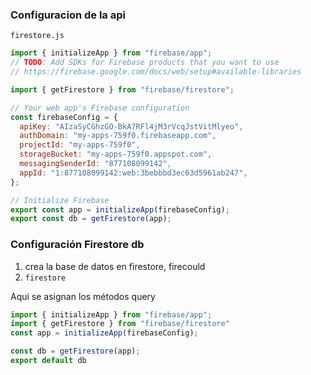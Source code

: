 ### Configuracion de la api

`firestore.js`
```jsx
import { initializeApp } from "firebase/app";
// TODO: Add SDKs for Firebase products that you want to use
// https://firebase.google.com/docs/web/setup#available-libraries

import { getFirestore } from "firebase/firestore";

// Your web app's Firebase configuration
const firebaseConfig = {
  apiKey: "AIzaSyCGhzGO-BkA7RFl4jM3rVcqJstVitMlyeo",
  authDomain: "my-apps-759f0.firebaseapp.com",
  projectId: "my-apps-759f0",
  storageBucket: "my-apps-759f0.appspot.com",
  messagingSenderId: "877108099142",
  appId: "1:877108099142:web:3bebbbd3ec63d5961ab247",
};

// Initialize Firebase
export const app = initializeApp(firebaseConfig);
export const db = getFirestore(app);
```

### Configuración Firestore db

1. crea la base de datos en firestore, firecould 
2. `firestore`
    
Aqui se asignan los métodos query

```jsx
import { initializeApp } from "firebase/app";
import { getFirestore } from "firebase/firestore"
const app = initializeApp(firebaseConfig);

const db = getFirestore(app); 
export default db
```
